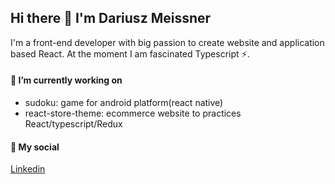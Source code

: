 ## Hi there 👋 I'm Dariusz Meissner

I'm a front-end developer with big passion to create website and application based React. At the moment I am fascinated Typescript ⚡.

#### 🔭 I’m currently working on
- sudoku: game for android platform(react native)
- react-store-theme: ecommerce website to practices React/typescript/Redux

#### 💬 My social
[Linkedin](https://www.linkedin.com/in/dariusz-robert-meissner/)


<!--
**DariuszMeissner/DariuszMeissner** is a ✨ _special_ ✨ repository because its `README.md` (this file) appears on your GitHub profile.

Here are some ideas to get you started:

- 🔭 I’m currently working on ...
- 🌱 I’m currently learning ...
- 👯 I’m looking to collaborate on ...
- 🤔 I’m looking for help with ...
- 💬 Ask me about ...
- 📫 How to reach me: ...
- 😄 Pronouns: ...
- ⚡ Fun fact: ...
-->
